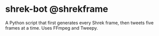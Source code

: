 # shrek-bot @shrekframe
A Python script that first generates every Shrek frame, then tweets five frames at a time. Uses FFmpeg and Tweepy.
